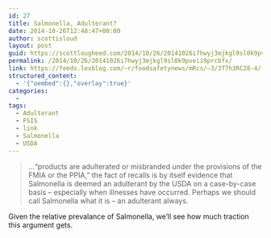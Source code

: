 ```yaml
---
id: 27
title: Salmonella, Adulterant?
date: 2014-10-26T12:48:47+00:00
author: scottisloud
layout: post
guid: https://scottlougheed.com/2014/10/26/20141026i7hwyj3mjkgl9sl0k9pveii9prcbfx/
permalink: /2014/10/26/20141026i7hwyj3mjkgl9sl0k9pveii9prcbfx/
link: https://feeds.lexblog.com/~r/foodsafetynews/mRcs/~3/3T7h3RC28-4/
structured_content:
  - '{"oembed":{},"overlay":true}'
categories:
  -
tags:
  - Adulterant
  - FSIS
  - link
  - Salmonella
  - USDA
---
```

> &#8230;“products are adulterated or misbranded under the provisions
> of the FMIA or the PPIA,” the fact of recalls is by itself evidence that Salmonella is deemed an adulterant by the USDA on a case-by-case basis – especially when illnesses have occurred. Perhaps we should call Salmonella what it is – an adulterant always.

Given the relative prevalance of Salmonella, we&#8217;ll see how much traction this argument gets.
